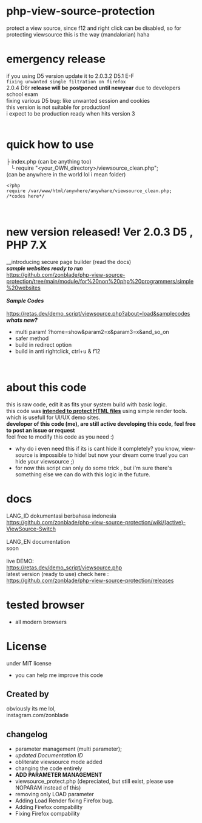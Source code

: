 # php-view-source-protection
protect a view source, since f12 and right click can be disabled, so for protecting viewsource this is the way (mandalorian) haha

# emergency release

if you using D5 version update it to 2.0.3.2 D5.1 E-F<br>
`fixing unwanted single filtration on firefox`<br>
2.0.4 D6r <b>release will be postponed until newyear</b> due to developers school exam<br>
fixing various D5 bug: like unwanted session and cookies<br>
this version is not suitable for production!<br>
i expect to be production ready when hits version 3 <br><br>

# quick how to use
├&nbsp;index.php (can be anything too)<br>
&nbsp;&nbsp;&nbsp;└ require "<your_OWN_directory>/viewsource_clean.php";<br>
  (can be anywhere in the world lol i mean folder)<br>
```
<?php
require /var/www/html/anywhere/anywhare/viewsource_clean.php;
/*codes here*/
```
<br>

# new version released! Ver 2.0.3 D5 , PHP 7.X
__introducing secure page builder (read the docs)<br>
*__sample websites ready to run__*<br>
https://github.com/zonblade/php-view-source-protection/tree/main/module/for%20non%20php%20programmers/simple%20websites<br><br>
*__Sample Codes__*<br><br>
https://retas.dev/demo_script/viewsource.php?about=load&samplecodes<br>
*__whats new?__*<br>
+ multi param! ?home=show&param2=x&param3=x&and_so_on<br>
+ safer method
+ build in redirect option
+ build in anti rightclick, ctrl+u & f12
<br>

# about this code
this is raw code, edit it as fits your system build with basic logic.<br>
this code was <b><u>intended to protect HTML files</u></b> using simple render tools.
which is usefull for UI/UX demo sites.<br>
<b> developer of this code (me), are still active developing this code, feel free to post an issue or request</b><br>
feel free to modify this code as you need :)

+ why do i even need this if its is cant hide it completely?
you know, view-source is impossible to hide! but now your dream come true! you can hide your viewsource ;)
+ for now this script can only do some trick , but i'm sure there's something else we can do with this logic in the future.

# docs
LANG_ID dokumentasi berbahasa indonesia<br>
https://github.com/zonblade/php-view-source-protection/wiki/(active)-ViewSource-Switch
<br><br>
LANG_EN documentation<br>
soon
<br><br>
live DEMO:<br>
https://retas.dev/demo_script/viewsource.php<br>
latest version (ready to use) check here :<br>
https://github.com/zonblade/php-view-source-protection/releases<br>

# tested browser
+ all modern browsers

# License
under MIT license
+ you can help me improve this code

## Created by 
obviously its me lol,<br>
instagram.com/zonblade

## changelog
+ parameter management (multi parameter);
+ *updated Documentation ID*
+ obliterate viewsource mode added
+ changing the code entirely
+ <b>ADD PARAMETER MANAGEMENT</B>
+ viewsource_protect.php (depreciated, but still exist, please use NOPARAM instead of this)
+ removing only LOAD parameter
+ Adding Load Render fixing Firefox bug.
+ Adding Firefox compability
+ Fixing Firefox compability
